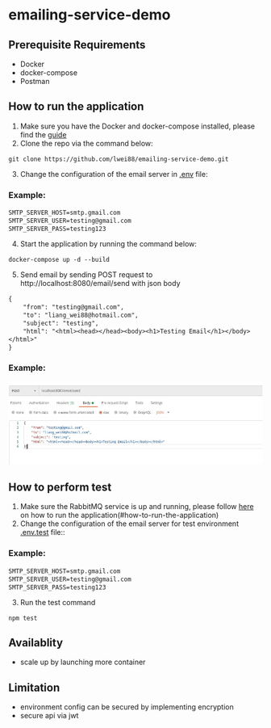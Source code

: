 # emailing-service-demo

## Prerequisite Requirements

- Docker
- docker-compose
- Postman

## How to run the application

1. Make sure you have the Docker and docker-compose installed, please find the [guide](https://docs.docker.com/get-docker/)
2. Clone the repo via the command below:

```
git clone https://github.com/lwei88/emailing-service-demo.git
```

3. Change the configuration of the email server in [.env](https://github.com/lwei88/emailing-service-demo/blob/main/.env) file:

### Example:

```
SMTP_SERVER_HOST=smtp.gmail.com
SMTP_SERVER_USER=testing@gmail.com
SMTP_SERVER_PASS=testing123
```

4. Start the application by running the command below:

```
docker-compose up -d --build
```

5. Send email by sending POST request to http://localhost:8080/email/send with json body

```
{
    "from": "testing@gmail.com",
    "to": "liang_wei88@hotmail.com",
    "subject": "testing",
    "html": "<html><head></head><body><h1>Testing Email</h1></body></html>"
}
```

### Example:

![sample](https://github.com/lwei88/emailing-service-demo/blob/main/api.jpg?raw=true)

## How to perform test

1. Make sure the RabbitMQ service is up and running, please follow [here](#how-to-run-the-application) on how to run the application(#how-to-run-the-application)
2. Change the configuration of the email server for test environment [.env.test](https://github.com/lwei88/emailing-service-demo/blob/main/.env.test) file::

### Example:

```
SMTP_SERVER_HOST=smtp.gmail.com
SMTP_SERVER_USER=testing@gmail.com
SMTP_SERVER_PASS=testing123
```

3. Run the test command

```
npm test
```

## Availablity

- scale up by launching more container

## Limitation

- environment config can be secured by implementing encryption
- secure api via jwt
